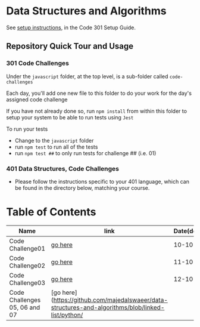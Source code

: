 # Data Structures and Algorithms

See [setup instructions](https://codefellows.github.io/setup-guide/code-301/3-code-challenges), in the Code 301 Setup Guide.

## Repository Quick Tour and Usage

### 301 Code Challenges

Under the `javascript` folder, at the top level, is a sub-folder called `code-challenges`

Each day, you'll add one new file to this folder to do your work for the day's assigned code challenge

If you have not already done so, run `npm install` from within this folder to setup your system to be able to run tests using `Jest`

To run your tests

- Change to the `javascript` folder
- run `npm test` to run all of the tests
- run `npm test ##` to only run tests for challenge ## (i.e. 01)

### 401 Data Structures, Code Challenges

- Please follow the instructions specific to your 401 language, which can be found in the directory below, matching your course.

# Table of Contents
| Name                      | link                     |Date(dd/mm/yyyy)|
| ---------------           | -------------------      |----------- |
|Code Challenge01           | [go here](https://github.com/majedalswaeer/data-structures-and-algorithms/blob/array-reverse/python/code_challenges/array_reverse_lab01/README.md)|10-10-2021  |
|Code Challenge02           | [go here](https://github.com/majedalswaeer/data-structures-and-algorithms/blob/array-insert-shift/python/code_challenges/array_insert_shift_lab02/README.md)|11-10-2021  |
|Code Challenge03           | [go here](https://github.com/majedalswaeer/data-structures-and-algorithms/blob/array-binary-search/python/code_challenges/array_binary_search_lab03/README.md)|12-10-2021  |
|Code Challenges 05, 06 and 07          | [go here](https://github.com/majedalswaeer/data-structures-and-algorithms/blob/linked-list/python/

